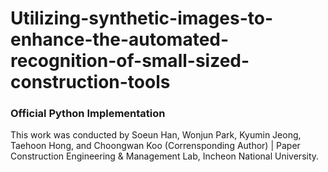 # Utilizing-synthetic-images-to-enhance-the-automated-recognition-of-small-sized-construction-tools

### Official Python Implementation
This work was conducted by Soeun Han, Wonjun Park, Kyumin Jeong, Taehoon Hong, and Choongwan Koo (Corrensponding Author) | Paper
Construction Engineering & Management Lab, Incheon National University.
